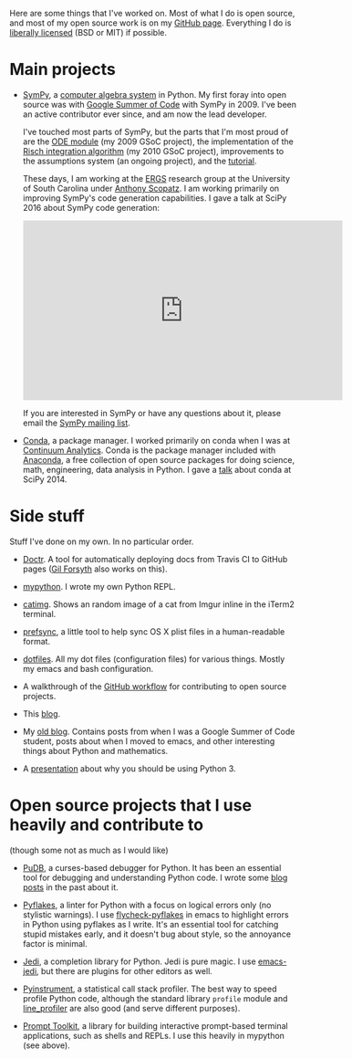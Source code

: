 Here are some things that I've worked on. Most of what I do is open source,
and most of my open source work is on my
[GitHub page](https://github.com/asmeurer). Everything I do is
[liberally licensed](http://copyfree.org/) (BSD or MIT) if possible.

# Main projects

- [SymPy](http://www.sympy.org/en/index.html), a
  [computer algebra system](https://en.wikipedia.org/wiki/Computer_algebra_system)
  in Python. My first foray into open source was with
  [Google Summer of Code](https://summerofcode.withgoogle.com/) with SymPy in 2009.
  I've been an active contributor ever since, and am now the lead developer.

  I've touched most parts of SymPy, but the parts that I'm most proud of are
  the [ODE module](http://docs.sympy.org/latest/modules/solvers/ode.html) (my
  2009 GSoC project), the implementation of the
  [Risch integration algorithm](https://en.wikipedia.org/wiki/Risch_algorithm)
  (my 2010 GSoC project), improvements to the assumptions system (an ongoing
  project), and the
  [tutorial](http://docs.sympy.org/latest/tutorial/index.html).

  These days, I am working at the [ERGS](http://www.ergs.sc.edu/) research
  group at the University of South Carolina under
  [Anthony Scopatz](http://www.ergs.sc.edu/people/scopatz.html). I am working
  primarily on improving SymPy's code generation capabilities. I gave a talk
  at SciPy 2016 about SymPy code generation:

  <iframe width="560" height="315"
  src="https://www.youtube.com/embed/nmI-cDAUjdE" frameborder="0"
  allowfullscreen></iframe>

  If you are interested in SymPy or have any questions about it, please email
  the [SymPy mailing list](https://groups.google.com/forum/#!forum/sympy).

- [Conda](http://conda.pydata.org/docs/), a package manager. I worked
  primarily on conda when I was
  at [Continuum Analytics](http://continuum.io/). Conda is the package manager
  included with [Anaconda](http://continuum.io/downloads), a free collection
  of open source packages for doing science, math, engineering, data analysis
  in Python. I gave a [talk](https://www.youtube.com/embed/UaIvrDWrIWM) about
  conda at SciPy 2014.


# Side stuff

Stuff I've done on my own. In no particular order.

- [Doctr](https://drdoctr.github.io/doctr/). A tool for automatically
  deploying docs from Travis CI to GitHub pages
  ([Gil Forsyth](https://github.com/gforsyth/) also works on this).

- [mypython](https://github.com/asmeurer/mypython). I wrote my own Python
  REPL.

- [catimg](https://github.com/asmeurer/catimg/). Shows an random image of a
  cat from Imgur inline in the iTerm2 terminal.

- [prefsync](https://github.com/asmeurer/prefsync), a little tool to help
  sync OS X plist files in a human-readable format.

- [dotfiles](https://github.com/asmeurer/dotfiles). All my dot files
  (configuration files) for various things. Mostly my emacs and bash
  configuration.

- A walkthrough of the
  [GitHub workflow](http://asmeurer.com/git-workflow) for contributing
  to open source projects.

- This [blog](https://github.com/asmeurer/blog).

- My [old blog](https://asmeurersympy.wordpress.com/). Contains posts from
  when I was a Google Summer of Code student, posts about when I moved to
  emacs, and other interesting things about Python and mathematics.

- A
  [presentation](https://asmeurer.github.io/python3-presentation/slides.html)
  about why you should be using Python 3.


# Open source projects that I use heavily and contribute to

(though some not as much as I would like)

- [PuDB](http://mathema.tician.de/debug-python-in-style/), a curses-based
  debugger for Python. It has been an essential tool for debugging and
  understanding Python code. I wrote some
  [blog](https://asmeurersympy.wordpress.com/2010/06/04/pudb-a-better-python-debugger/)
  [posts](https://asmeurersympy.wordpress.com/2011/08/08/hacking-pudb-now-an-even-better-python-debugger/)
  in the past about it.

- [Pyflakes](https://pypi.python.org/pypi/pyflakes), a linter for Python with
  a focus on logical errors only (no stylistic warnings). I use
  [flycheck-pyflakes](https://github.com/Wilfred/flycheck-pyflakes) in emacs
  to highlight errors in Python using pyflakes as I write. It's an essential
  tool for catching stupid mistakes early, and it doesn't bug about style, so
  the annoyance factor is minimal.

- [Jedi](http://jedi.jedidjah.ch/en/latest/), a completion library for
  Python. Jedi is pure magic. I use
  [emacs-jedi](https://tkf.github.io/emacs-jedi/latest/), but there are
  plugins for other editors as well.

- [Pyinstrument](https://github.com/joerick/pyinstrument), a statistical call
  stack profiler. The best way to speed profile Python code, although the
  standard library `profile` module and
  [line_profiler](https://pypi.python.org/pypi/line_profiler) are also good
  (and serve different purposes).

- [Prompt Toolkit](https://github.com/jonathanslenders/python-prompt-toolkit),
  a library for building interactive prompt-based terminal applications, such
  as shells and REPLs. I use this heavily in mypython (see above).
